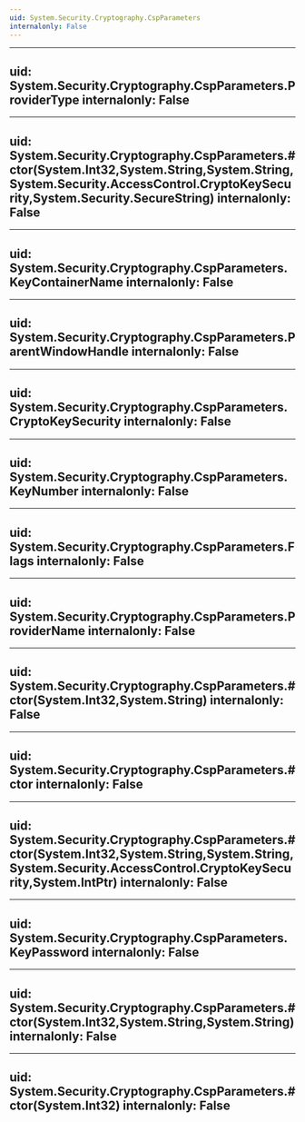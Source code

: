 ```yaml
---
uid: System.Security.Cryptography.CspParameters
internalonly: False
---
```


---
uid: System.Security.Cryptography.CspParameters.ProviderType
internalonly: False
---

---
uid: System.Security.Cryptography.CspParameters.#ctor(System.Int32,System.String,System.String,System.Security.AccessControl.CryptoKeySecurity,System.Security.SecureString)
internalonly: False
---

---
uid: System.Security.Cryptography.CspParameters.KeyContainerName
internalonly: False
---

---
uid: System.Security.Cryptography.CspParameters.ParentWindowHandle
internalonly: False
---

---
uid: System.Security.Cryptography.CspParameters.CryptoKeySecurity
internalonly: False
---

---
uid: System.Security.Cryptography.CspParameters.KeyNumber
internalonly: False
---

---
uid: System.Security.Cryptography.CspParameters.Flags
internalonly: False
---

---
uid: System.Security.Cryptography.CspParameters.ProviderName
internalonly: False
---

---
uid: System.Security.Cryptography.CspParameters.#ctor(System.Int32,System.String)
internalonly: False
---

---
uid: System.Security.Cryptography.CspParameters.#ctor
internalonly: False
---

---
uid: System.Security.Cryptography.CspParameters.#ctor(System.Int32,System.String,System.String,System.Security.AccessControl.CryptoKeySecurity,System.IntPtr)
internalonly: False
---

---
uid: System.Security.Cryptography.CspParameters.KeyPassword
internalonly: False
---

---
uid: System.Security.Cryptography.CspParameters.#ctor(System.Int32,System.String,System.String)
internalonly: False
---

---
uid: System.Security.Cryptography.CspParameters.#ctor(System.Int32)
internalonly: False
---

